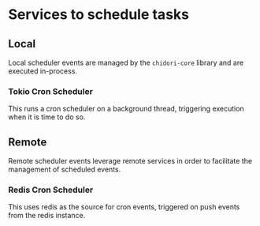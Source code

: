 # Services to schedule tasks

## Local

Local scheduler events are managed by the `chidori-core` library and are executed in-process.

### Tokio Cron Scheduler

This runs a cron scheduler on a background thread, triggering execution when it is time to do so.


## Remote

Remote  scheduler events leverage remote services in order to facilitate the management of scheduled events.

### Redis Cron Scheduler

This uses redis as the source for cron events, triggered on push events from the redis instance.
